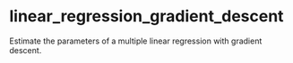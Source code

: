 # linear_regression_gradient_descent
Estimate the parameters of a multiple linear regression with gradient descent.
